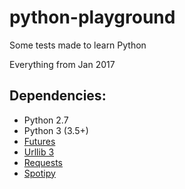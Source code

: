 # python-playground
Some tests made to learn Python

Everything from Jan 2017

## Dependencies:

- Python 2.7
- Python 3    (3.5+)
- [Futures](https://pypi.python.org/pypi/futures)
- [Urllib 3](https://github.com/shazow/urllib3)
- [Requests](https://pypi.python.org/pypi/requests)
- [Spotipy](https://github.com/plamere/spotipy)
